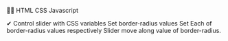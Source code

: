 🐱‍🏍
HTML
CSS
Javascript

✔
Control slider with CSS variables
Set border-radius values
Set Each of border-radius values respectively
Slider move along value of border-radius.
